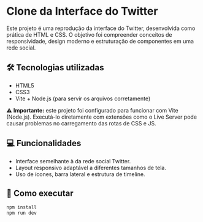 # Clone da Interface do Twitter

Este projeto é uma reprodução da interface do Twitter, desenvolvida como prática de HTML e CSS. O objetivo foi compreender conceitos de responsividade, design moderno e estruturação de componentes em uma rede social.

## 🛠️ Tecnologias utilizadas

- HTML5
- CSS3
- Vite + Node.js (para servir os arquivos corretamente)

⚠️ **Importante:** este projeto foi configurado para funcionar com Vite (Node.js). Executá-lo diretamente com extensões como o Live Server pode causar problemas no carregamento das rotas de CSS e JS.

## 💻 Funcionalidades

- Interface semelhante à da rede social Twitter.
- Layout responsivo adaptável a diferentes tamanhos de tela.
- Uso de ícones, barra lateral e estrutura de timeline.

## 📂 Como executar

```bash
npm install
npm run dev
